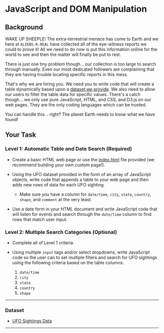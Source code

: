 # JavaScript and DOM Manipulation

## Background

WAKE UP SHEEPLE! The extra-terrestrial menace has come to Earth and we here at `ALIENS-R-REAL` have collected all of the eye-witness reports we could to prove it! All we need to do now is put this information online for the world to see and then the matter will finally be put to rest.

There is just one tiny problem though... our collection is too large to search through manually. Even our most dedicated followers are complaining that they are having trouble locating specific reports in this mess.

That's why we are hiring you. We need you to write code that will create a table dynamically based upon a [dataset we provide](Code/static/js/data.js). We also need to allow our users to filter the table data for specific values. There's a catch though... we only use pure JavaScript, HTML, and CSS, and D3.js on our web pages. They are the only coding languages which can be trusted.

You can handle this... right? The planet Earth needs to know what we have found!

## Your Task


### Level 1: Automatic Table and Date Search (Required)

* Create a basic HTML web page or use the [index.html](Code/index.html) file provided (we recommend building your own custom page!).

* Using the UFO dataset provided in the form of an array of JavaScript objects, write code that appends a table to your web page and then adds new rows of data for each UFO sighting.

  * Make sure you have a column for `date/time`, `city`, `state`, `country`, `shape`, and `comment` at the very least.

* Use a date form in your HTML document and write JavaScript code that will listen for events and search through the `date/time` column to find rows that match user input.

### Level 2: Multiple Search Categories (Optional)

* Complete all of Level 1 criteria.

* Using multiple `input` tags and/or select dropdowns, write JavaScript code so the user can to set multiple filters and search for UFO sightings using the following criteria based on the table columns:

  1. `date/time`
  2. `city`
  3. `state`
  4. `country`
  5. `shape`

- - -

### Dataset

* [UFO Sightings Data](Code/static/js/data.js)

- - -

